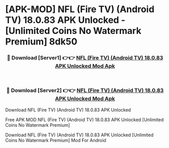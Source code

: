 # [APK-MOD] NFL (Fire TV) (Android TV) 18.0.83 APK Unlocked - [Unlimited Coins No Watermark Premium] 8dk50



<div align="center">
<h3>🔴 Download [Server1] 👉👉 <a href="https://momento.my/?title=NFL_(Fire_TV)_(Android_TV)_18.0.83_APK_Unlocked">NFL (Fire TV) (Android TV) 18.0.83 APK Unlocked Mod Apk</a></h3><br>

<h3>🔴 Download [Server2] 👉👉 <a href="https://momento.my/?title=NFL_(Fire_TV)_(Android_TV)_18.0.83_APK_Unlocked">NFL (Fire TV) (Android TV) 18.0.83 APK Unlocked Mod Apk</a></h3>
</div>



Download NFL (Fire TV) (Android TV) 18.0.83 APK Unlocked 

Free APK MOD NFL (Fire TV) (Android TV) 18.0.83 APK Unlocked [Unlimited Coins No Watermark Premium]

Download NFL (Fire TV) (Android TV) 18.0.83 APK Unlocked [Unlimited Coins No Watermark Premium] Mod For Android
